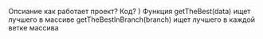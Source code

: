 Опсиание как работает проект? 
Код? )
Функция getTheBest(data) ищет лучшего в массиве 
getTheBestInBranch(branch) ищет лучшего в каждой ветке массива
